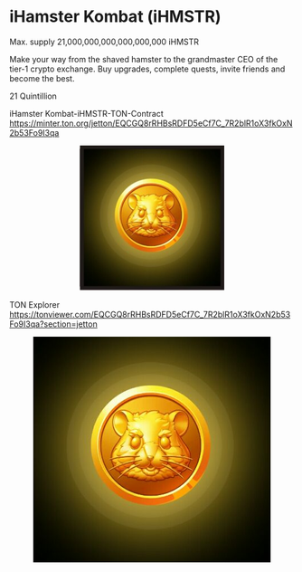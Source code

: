 # iHamster Kombat (iHMSTR)

Max. supply 21,000,000,000,000,000,000 iHMSTR

Make your way from the shaved hamster to the grandmaster CEO of the tier-1 crypto exchange.  Buy upgrades, complete quests, invite friends and become the best.

21 Quintillion

iHamster Kombat-iHMSTR-TON-Contract 
https://minter.ton.org/jetton/EQCGQ8rRHBsRDFD5eCf7C_7R2blR1oX3fkOxN2b53Fo9I3qa

<p align="center">
  <img src="https://github.com/js2028497/iHamsterKombat/blob/dev/iHMSTR_black.jpg">
</p>


TON Explorer https://tonviewer.com/EQCGQ8rRHBsRDFD5eCf7C_7R2blR1oX3fkOxN2b53Fo9I3qa?section=jetton
<p align="center">
  <img src="https://github.com/js2028497/iHamsterKombat/blob/dev/iHMSTR_black.png">
</p>
